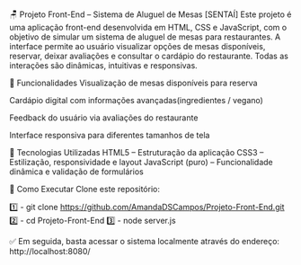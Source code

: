 🪑 Projeto Front-End – Sistema de Aluguel de Mesas [SENTAÍ]
Este projeto é uma aplicação front-end desenvolvida em HTML, CSS e JavaScript, com o objetivo de simular um sistema de aluguel de mesas para restaurantes. A interface permite ao usuário visualizar opções de mesas disponíveis, reservar, deixar avaliações e consultar o cardápio do restaurante. Todas as interações são dinâmicas, intuitivas e responsivas.

📌 Funcionalidades
Visualização de mesas disponíveis para reserva

Cardápio digital com informações avançadas(ingredientes / vegano)

Feedback do usuário via avaliações do restaurante

Interface responsiva para diferentes tamanhos de tela

🧰 Tecnologias Utilizadas
HTML5 – Estruturação da aplicação
CSS3 – Estilização, responsividade e layout
JavaScript (puro) – Funcionalidade dinâmica e validação de formulários

🚀 Como Executar
Clone este repositório:

1️⃣ - git clone https://github.com/AmandaDSCampos/Projeto-Front-End.git
2️⃣ - cd Projeto-Front-End
3️⃣ - node server.js

✅ Em seguida, basta acessar o sistema localmente através do endereço: http://localhost:8080/
